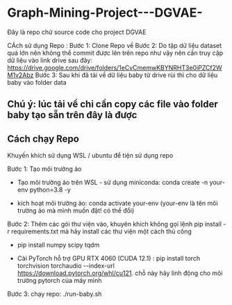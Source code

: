 # Graph-Mining-Project---DGVAE-

Đây là repo chứ source code cho project DGVAE

CÁch sử dụng Repo :
Bước 1: Clone Repo về 
Bước 2: Do tập dữ liệu dataset quá lớn nên không thể commit được lên trên repo như vậy nên
cần truy cập dữ liệu vào link drive sau đây: https://drive.google.com/drive/folders/1eCvCmemwKBYNRHT3e0iPZCf2WM1v2Abz
Bước 3: Sau khi đã tải về dữ liệu baby từ drive rùi thì cho dữ liệu baby vào folder data

## Chú ý: lúc tải về chỉ cần copy các file vào folder baby tạo sẵn trên đây là được

## Cách chạy Repo

Khuyến khích sử dụng WSL / ubuntu để tiện sử dụng repo

Bước 1: Tạo môi trường ảo

+ Tạo môi trường ảo trên WSL - sử dụng miniconda: conda create -n your-env python=3.8 -y

+ kích hoạt môi trường ảo: conda activate your-env (your-env là tên môi trường ảo mà mình muốn đặt! có thể đổi)

Bước 2: Thêm các gói thư viện vào, khuyên khích không gọi lệnh pip install -r requirements.txt mà hãy install các thư viện một cách thủ công

+ pip install numpy scipy tqdm

+ Cài PyTorch hỗ trợ GPU RTX 4060 (CUDA 12.1) : pip install torch torchvision torchaudio --index-url https://download.pytorch.org/whl/cu121.  chỗ này hãy linh động cho môi trường pytorch của máy mình

Bước 3: chạy repo: ./run-baby.sh


 